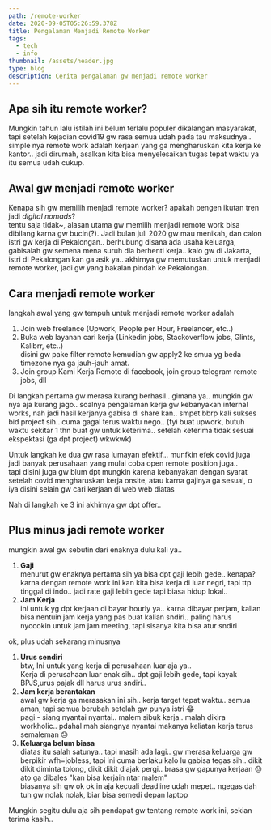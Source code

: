 ```yaml
---
path: /remote-worker
date: 2020-09-05T05:26:59.378Z
title: Pengalaman Menjadi Remote Worker
tags:
  - tech
  - info
thumbnail: /assets/header.jpg
type: blog
description: Cerita pengalaman gw menjadi remote worker
---
```


## Apa sih itu remote worker?

Mungkin tahun lalu istilah ini belum terlalu populer dikalangan masyarakat, tapi setelah kejadian covid19 gw rasa semua udah pada tau maksudnya.. \
simple nya remote work adalah kerjaan yang ga mengharuskan kita kerja ke kantor.. jadi dirumah, asalkan kita bisa menyelesaikan tugas tepat waktu ya itu semua udah cukup.

## Awal gw menjadi remote worker

Kenapa sih gw memilih menjadi remote worker? apakah pengen ikutan tren jadi _digital nomads_?\
tentu saja tidak~, alasan utama gw memilih menjadi remote work bisa dibilang karna gw bucin(?). Jadi bulan juli 2020 gw mau menikah, dan calon istri gw kerja di Pekalongan.. berhubung disana ada usaha keluarga, gabisalah gw semena mena suruh dia berhenti kerja.. kalo gw di Jakarta, istri di Pekalongan kan ga asik ya.. akhirnya gw memutuskan untuk menjadi remote worker, jadi gw yang bakalan pindah ke Pekalongan.

## Cara menjadi remote worker

langkah awal yang gw tempuh untuk menjadi remote worker adalah

1. Join web freelance (Upwork, People per Hour, Freelancer, etc..)
2. Buka web layanan cari kerja (Linkedin jobs, Stackoverflow jobs, Glints, Kalibrr, etc..)\
   disini gw pake filter remote kemudian gw apply2 ke smua yg beda timezone nya ga jauh-jauh amat.
3. Join group Kami Kerja Remote di facebook, join group telegram remote jobs, dll

Di langkah pertama gw merasa kurang berhasil.. gimana ya.. mungkin gw nya aja kurang jago.. soalnya pengalaman kerja gw kebanyakan internal works, nah jadi hasil kerjanya gabisa di share kan.. smpet bbrp kali sukses bid project sih.. cuma gagal terus waktu nego.. (fyi buat upwork, butuh waktu sekitar 1 thn buat gw untuk keterima.. setelah keterima tidak sesuai ekspektasi (ga dpt project) wkwkwk)

Untuk langkah ke dua gw rasa lumayan efektif... munfkin efek covid juga jadi banyak perusahaan yang mulai coba open remote position juga.. \
tapi disini juga gw blum dpt mungkin karena kebanyakan dengan syarat setelah covid mengharuskan kerja onsite, atau karna gajinya ga sesuai, o iya disini selain gw cari kerjaan di web web diatas

Nah di langkah ke 3 ini akhirnya gw dpt offer..

## Plus minus jadi remote worker

mungkin awal gw sebutin dari enaknya dulu kali ya..

1. **Gaji**\
   menurut gw enaknya pertama sih ya bisa dpt gaji lebih gede.. kenapa? karna dengan remote work ini kan kita bisa kerja di luar negri, tapi ttp tinggal di indo.. jadi rate gaji lebih gede tapi biasa hidup lokal..
2. **Jam Kerja**\
   ini untuk yg dpt kerjaan di bayar hourly ya.. karna dibayar perjam, kalian bisa nentuin jam kerja yang pas buat kalian sndiri.. paling harus nyocokin untuk jam jam meeting, tapi sisanya kita bisa atur sndiri

ok, plus udah sekarang minusnya

1. **Urus sendiri**\
   btw, Ini untuk yang kerja di perusahaan luar aja ya..\
   Kerja di perusahaan luar enak sih.. dpt gaji lebih gede, tapi kayak BPJS,urus pajak dll harus urus sndiri..
2. **Jam kerja berantakan**\
   awal gw kerja ga merasakan ini sih.. kerja target tepat waktu.. semua aman, tapi semua berubah setelah gw punya istri 😂\
   pagi - siang nyantai nyantai.. malem sibuk kerja.. malah dikira workholic.. pdahal mah siangnya nyantai makanya keliatan kerja terus semaleman 😓
3. **Keluarga belum biasa**\
   diatas itu salah satunya.. tapi masih ada lagi.. gw merasa keluarga gw berpikir wfh=jobless, tapi ini cuma berlaku kalo lu gabisa tegas sih.. dikit dikit diminta tolong, dikit dikit diajak pergi.. brasa gw gapunya kerjaan 😓 ato ga dibales "kan bisa kerjain ntar malem"\
   biasanya sih gw ok ok in aja kecuali deadline udah mepet.. ngegas dah tuh gw nolak nolak, biar bisa semedi depan laptop

Mungkin segitu dulu aja sih pendapat gw tentang remote work ini, sekian terima kasih..
